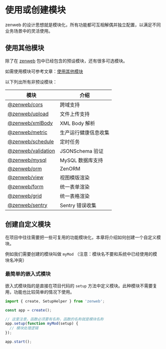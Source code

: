 # 使用或创建模块

zenweb 的设计思想就是模块化，所有功能都可互相解偶并独立配置，以满足不同业务场景中的灵活使用。

## 使用其他模块

除了在 [zenweb](../modules/zenweb#内置模块) 包中已经包含的预设模块，还有很多可选模块。

如需使用模块可参考文章：[使用其他模块](../modules/zenweb#使用其他模块)

以下列出所有非预设模块：

| 模块 | 介绍 |
| ---- | ---- |
| [@zenweb/cors](../modules/cors) | 跨域支持
| [@zenweb/upload](../modules/upload) | 文件上传支持
| [@zenweb/xmlBody](../modules/xml-body) | XML Body 解析
| [@zenweb/metric](../modules/metric) | 生产运行健康信息收集
| [@zenweb/schedule](../modules/schedule) | 定时任务
| [@zenweb/validation](../modules/validation) | JSONSchema 验证
| [@zenweb/mysql](../modules/mysql) | MySQL 数据库支持
| [@zenweb/orm](../modules/orm) | ZenORM
| [@zenweb/view](../modules/view) | 视图模版渲染
| [@zenweb/form](../modules/form) | 统一表单渲染
| [@zenweb/grid](../modules/grid) | 统一表格渲染
| [@zenweb/sentry](../modules/sentry) | Sentry 错误收集

## 创建自定义模块

在项目中往往需要把一些可复用的功能模块化，本章将介绍如何创建一个自定义模块。

例如我们需要创建的模块叫做 `myMod` （注意：模块名不要和系统中已经使用的模块名冲突）

### 最简单的嵌入式模块

嵌入式模块指的是直接在项目代码的 `setup` 方法中定义模块。此种模块不需要复用，功能也比较简单的情况下使用。

```ts
import { create, SetupHelper } from 'zenweb';

const app = create();

// 这里注意，函数必须要有名称，函数的名称就是模块名称
app.setup(function myMod(setup) {
  // 模块处理逻辑
});

app.start();
```

